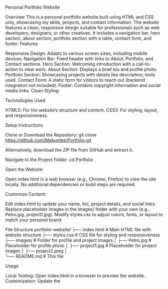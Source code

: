 Personal Portfolio Website

Overview
This is a personal portfolio website built using HTML and CSS only, showcasing my skills, projects, and contact information. The website features a clean, responsive design suitable for professionals such as web developers, designers, or other creatives. It includes a navigation bar, hero section, about section, portfolio section with a table, contact form, and footer.
Features

Responsive Design: Adapts to various screen sizes, including mobile devices.
Navigation Bar: Fixed header with links to About, Portfolio, and Contact sections.
Hero Section: Welcoming introduction with a call-to-action to view work.
About Section: Displays a brief bio and profile photo.
Portfolio Section: Showcasing projects with details like description, tools used.
Contact Form: A static form for visitors to reach out (backend integration not included).
Footer: Contains copyright information and social media links.
Clean Styling:

Technologies Used

HTML5: For the website’s structure and content.
CSS3: For styling, layout, and responsiveness.

Setup Instructions

Clone or Download the Repository:
git clone https://github.com/Mabumbe/Portfolio.git

Alternatively, download the ZIP file from GitHub and extract it.

Navigate to the Project Folder:
cd Portfolio


Open the Website:

Open index.html in a web browser (e.g., Chrome, Firefox) to view the site locally.
No additional dependencies or build steps are required.


Customize Content:

Edit index.html to update your name, bio, project details, and social links.
Replace placeholder images in the images/ folder with your own (e.g., Petro.jpg, project1.jpg).
Modify styles.css to adjust colors, fonts, or layout to match your personal brand.



File Structure
portfolio-website/
├── index.html         # Main HTML file with website structure
├── styles.css        # CSS file for styling and responsiveness
├── images/           # Folder for profile and project images
│   ├── Petro.jpg   # Placeholder for profile photo
│   ├── project1.jpg  # Placeholder for project images
│   ├── project2.jpeg
│  
└── README.md         # This file

Usage

Local Testing: Open index.html in a browser to preview the website.
Customization:
Update the <title> and content in index.html with your details.
Modify the table in the portfolio section to list your projects or skills.
Adjust CSS variables (e.g., colors, fonts) in styles.css for branding.


Responsiveness: Test on different devices or use Chrome DevTools to ensure the layout adapts well.

Future Improvements

Add JavaScript for interactive features (e.g., form submission).
Integrate a backend (e.g., Formspree) for the contact form to handle submissions.
Add animations or transitions for enhanced user experience.

License
This project is open-source and available under the MIT License.
Contact
Feel free to reach out via:

Email: mabumbepetro@gmail.com
LinkedIn: https://www.linkedin.com/in/petro-mabumbe-90a616304
